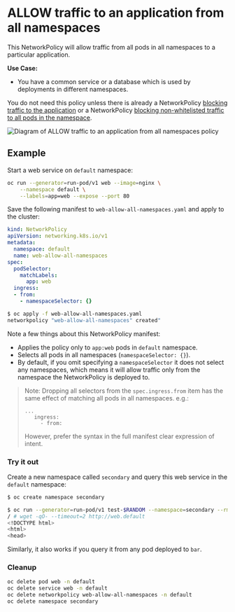 # ALLOW traffic to an application from all namespaces

This NetworkPolicy will allow traffic from all pods in all namespaces
to a particular application.

**Use Case:**

- You have a common service or a database which is used by deployments in
  different namespaces.

You do not need this policy unless there is already a NetworkPolicy [blocking traffic
to the application](01-deny-all-traffic-to-an-application.md) or a NetworkPolicy [blocking
non-whitelisted traffic to all pods in the namespace](03-deny-all-non-whitelisted-traffic-in-the-namespace.md).

![Diagram of  ALLOW traffic to an application from all namespaces policy](img/5.gif)

## Example

Start a web service on `default` namespace:

```sh
oc run --generator=run-pod/v1 web --image=nginx \
    --namespace default \
    --labels=app=web --expose --port 80
```

Save the following manifest to `web-allow-all-namespaces.yaml` and apply
to the cluster:

```yaml
kind: NetworkPolicy
apiVersion: networking.k8s.io/v1
metadata:
  namespace: default
  name: web-allow-all-namespaces
spec:
  podSelector:
    matchLabels:
      app: web
  ingress:
  - from:
    - namespaceSelector: {}
```

```sh
$ oc apply -f web-allow-all-namespaces.yaml
networkpolicy "web-allow-all-namespaces" created"
```

Note a few things about this NetworkPolicy manifest:

- Applies the policy only to `app:web` pods in `default` namespace.
- Selects all pods in all namespaces (`namespaceSelector: {}`).
- By default, if you omit specifying a `namespaceSelector` it does not select
  any namespaces, which means it will allow traffic only from the namespace
  the NetworkPolicy is deployed to.

> Note: Dropping all selectors from the `spec.ingress.from` item has the same
> effect of matching all pods in all namespaces. e.g.:
>
>     ...
>        ingress:
>          - from:
>
> However, prefer the syntax in the full manifest clear expression of intent.

### Try it out

Create a new namespace called `secondary` and query this web service in the `default` namespace:

```sh
$ oc create namespace secondary

$ oc run --generator=run-pod/v1 test-$RANDOM --namespace=secondary --rm -i -t --image=alpine -- sh
/ # wget -qO- --timeout=2 http://web.default
<!DOCTYPE html>
<html>
<head>
```

Similarly, it also works if you query it from any pod deployed to `bar`.

### Cleanup

```sh
oc delete pod web -n default
oc delete service web -n default
oc delete networkpolicy web-allow-all-namespaces -n default
oc delete namespace secondary
```
